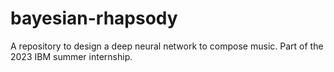 # bayesian-rhapsody
A repository to design a deep neural network to compose music. Part of the 2023 IBM summer internship.
